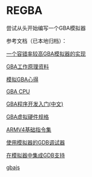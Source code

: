# REGBA
尝试从头开始编写一个GBA模拟器

参考文档（已本地归档）：

[一个容错率较高GBA模拟器的实现](doc/cpp.ra2diy.com/thread-17333-1-1.html)

 [GBA工作原理资料](doc/coranac.com/tonc/text/index.html) 

[模拟GBA心得](doc/web.archive.org/web/20150428041044/http_/6bit.net/shonumi/2015/04/19/emulating-the-gba/index.html)

[GBA CPU](doc/patater.com/gbaguy/gba/ch1.htm)

[GBA程序开发入门(中文)](doc/docs.huihoo.com/media/gba/gbago.htm)

[GBA虚拟硬件规格](doc/CowBite%20Virtual%20Harware%20Spec.htm)

[ARMV4基础指令集](doc/armisa.pdf)

[使用模拟器的GDB调试器](doc/GBA-debug.pdf)

[在模拟器中集成GDB支持](doc/medium.com/virtuslab/integrating-gdb-support-in-an-emulator-ef41ff13f301.html)

[gbajs](https://github.com/endrift/gbajs)

